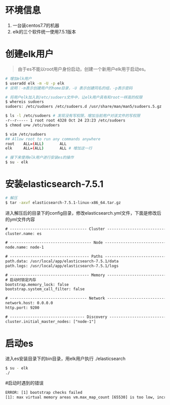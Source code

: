 # 环境信息
1. 一台装centos7.7的机器
2. elk的三个软件统一使用7.5.1版本

# 创建elk用户
> 由于es不能以root用户身份启动，创建一个新用户elk用于启动es。

```bash
# 增加elk用户
$ useradd elk -m -U -p elk
# 说明：-m表示创建用户的home目录，-U 表示创建同名的组，-p表示密码

# 将用户elk加入到/etc/sudoers文件中，让elk用户具有和root一样高的权限
$ whereis sudoers
sudoers: /etc/sudoers /etc/sudoers.d /usr/share/man/man5/sudoers.5.gz

$ ls -l /etc/sudoers # 发现没有写权限，增加当前用户对该文件的写权限
-r--r----- 1 root root 4328 Oct 24 23:23 /etc/sudoers
$ chmod u+w /etc/sudoers

$ vim /etc/sudoers
## Allow root to run any commands anywhere 
root    ALL=(ALL)       ALL
elk     ALL=(ALL)       ALL # 增加这一行

# 接下来使用elk用户进行安装es的操作
$ su - elk 
```

# 安装elasticsearch-7.5.1
```bash
# 解压
$ tar -axvf elasticsearch-7.5.1-linux-x86_64.tar.gz 
```
进入解压后的目录下的config目录，修改elasticsearch.yml文件，下面是修改后的yml文件内容
```txt
# ---------------------------------- Cluster -----------------------------------
cluster.name: es

# ------------------------------------ Node ------------------------------------
node.name: node-1

# ----------------------------------- Paths ------------------------------------
path.data: /usr/local/app/elasticsearch-7.5.1/data
path.logs: /usr/local/app/elasticsearch-7.5.1/logs

# ----------------------------------- Memory -----------------------------------
# 启动时锁定内存
bootstrap.memory_lock: false
bootstrap.system_call_filter: false

# ---------------------------------- Network -----------------------------------
network.host: 0.0.0.0
http.port: 9200

# --------------------------------- Discovery ----------------------------------
cluster.initial_master_nodes: ["node-1"]
```

# 启动es
进入es安装目录下的bin目录，用elk用户执行 ./elasticsearch
```bash
$ su - elk
./

```

#启动时遇到的错误
```txt
ERROR: [1] bootstrap checks failed
[1]: max virtual memory areas vm.max_map_count [65530] is too low, increase to at least [262144]


```


